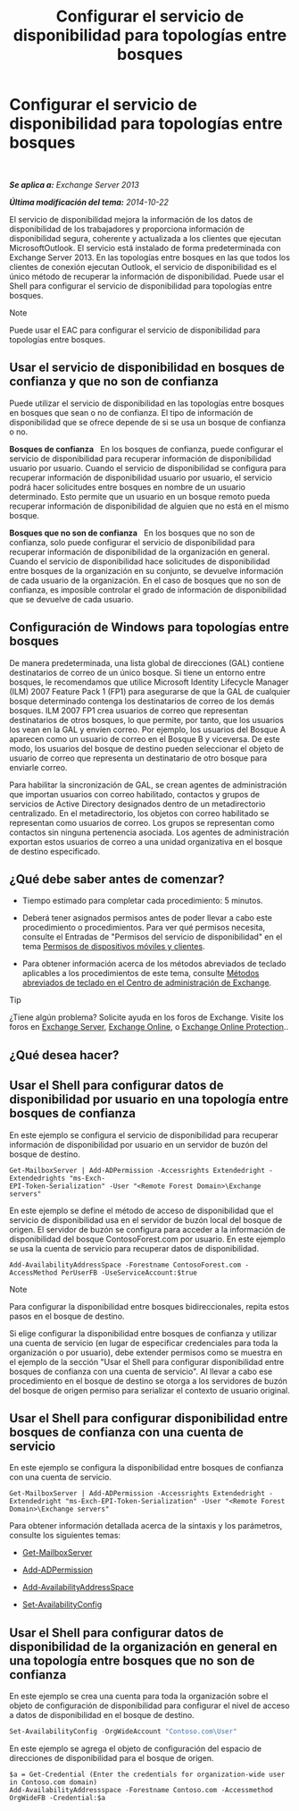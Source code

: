 ﻿---
title: 'Configurar el servicio de disponibilidad para topologías entre bosques'
TOCTitle: Configurar el servicio de disponibilidad para topologías entre bosques
ms:assetid: f1e7d407-f0d3-47a7-8cc3-03c5980445d5
ms:mtpsurl: https://technet.microsoft.com/es-es/library/Bb125182(v=EXCHG.150)
ms:contentKeyID: 52062077
ms.date: 04/23/2018
mtps_version: v=EXCHG.150
ms.translationtype: HT
---

# Configurar el servicio de disponibilidad para topologías entre bosques

 

_**Se aplica a:** Exchange Server 2013_

_**Última modificación del tema:** 2014-10-22_

El servicio de disponibilidad mejora la información de los datos de disponibilidad de los trabajadores y proporciona información de disponibilidad segura, coherente y actualizada a los clientes que ejecutan MicrosoftOutlook. El servicio está instalado de forma predeterminada con Exchange Server 2013. En las topologías entre bosques en las que todos los clientes de conexión ejecutan Outlook, el servicio de disponibilidad es el único método de recuperar la información de disponibilidad. Puede usar el Shell para configurar el servicio de disponibilidad para topologías entre bosques.


> [!NOTE]
> Puede usar el EAC para configurar el servicio de disponibilidad para topologías entre bosques.



## Usar el servicio de disponibilidad en bosques de confianza y que no son de confianza

Puede utilizar el servicio de disponibilidad en las topologías entre bosques en bosques que sean o no de confianza. El tipo de información de disponibilidad que se ofrece depende de si se usa un bosque de confianza o no.

**Bosques de confianza**   En los bosques de confianza, puede configurar el servicio de disponibilidad para recuperar información de disponibilidad usuario por usuario. Cuando el servicio de disponibilidad se configura para recuperar información de disponibilidad usuario por usuario, el servicio podrá hacer solicitudes entre bosques en nombre de un usuario determinado. Esto permite que un usuario en un bosque remoto pueda recuperar información de disponibilidad de alguien que no está en el mismo bosque.

**Bosques que no son de confianza**   En los bosques que no son de confianza, solo puede configurar el servicio de disponibilidad para recuperar información de disponibilidad de la organización en general. Cuando el servicio de disponibilidad hace solicitudes de disponibilidad entre bosques de la organización en su conjunto, se devuelve información de cada usuario de la organización. En el caso de bosques que no son de confianza, es imposible controlar el grado de información de disponibilidad que se devuelve de cada usuario.

## Configuración de Windows para topologías entre bosques

De manera predeterminada, una lista global de direcciones (GAL) contiene destinatarios de correo de un único bosque. Si tiene un entorno entre bosques, le recomendamos que utilice Microsoft Identity Lifecycle Manager (ILM) 2007 Feature Pack 1 (FP1) para asegurarse de que la GAL de cualquier bosque determinado contenga los destinatarios de correo de los demás bosques. ILM 2007 FP1 crea usuarios de correo que representan destinatarios de otros bosques, lo que permite, por tanto, que los usuarios los vean en la GAL y envíen correo. Por ejemplo, los usuarios del Bosque A aparecen como un usuario de correo en el Bosque B y viceversa. De este modo, los usuarios del bosque de destino pueden seleccionar el objeto de usuario de correo que representa un destinatario de otro bosque para enviarle correo.

Para habilitar la sincronización de GAL, se crean agentes de administración que importan usuarios con correo habilitado, contactos y grupos de servicios de Active Directory designados dentro de un metadirectorio centralizado. En el metadirectorio, los objetos con correo habilitado se representan como usuarios de correo. Los grupos se representan como contactos sin ninguna pertenencia asociada. Los agentes de administración exportan estos usuarios de correo a una unidad organizativa en el bosque de destino especificado.

## ¿Qué debe saber antes de comenzar?

  - Tiempo estimado para completar cada procedimiento: 5 minutos.

  - Deberá tener asignados permisos antes de poder llevar a cabo este procedimiento o procedimientos. Para ver qué permisos necesita, consulte el Entradas de "Permisos del servicio de disponibilidad" en el tema [Permisos de dispositivos móviles y clientes](clients-and-mobile-devices-permissions-exchange-2013-help.md).

  - Para obtener información acerca de los métodos abreviados de teclado aplicables a los procedimientos de este tema, consulte [Métodos abreviados de teclado en el Centro de administración de Exchange](keyboard-shortcuts-in-the-exchange-admin-center-exchange-online-protection-help.md).


> [!TIP]
> ¿Tiene algún problema? Solicite ayuda en los foros de Exchange. Visite los foros en <A href="https://go.microsoft.com/fwlink/p/?linkid=60612">Exchange Server</A>, <A href="https://go.microsoft.com/fwlink/p/?linkid=267542">Exchange Online</A>, o <A href="https://go.microsoft.com/fwlink/p/?linkid=285351">Exchange Online Protection</A>..



## ¿Qué desea hacer?

## Usar el Shell para configurar datos de disponibilidad por usuario en una topología entre bosques de confianza

En este ejemplo se configura el servicio de disponibilidad para recuperar información de disponibilidad por usuario en un servidor de buzón del bosque de destino.

    Get-MailboxServer | Add-ADPermission -Accessrights Extendedright -Extendedrights "ms-Exch-
    EPI-Token-Serialization" -User "<Remote Forest Domain>\Exchange servers"

En este ejemplo se define el método de acceso de disponibilidad que el servicio de disponibilidad usa en el servidor de buzón local del bosque de origen. El servidor de buzón se configura para acceder a la información de disponibilidad del bosque ContosoForest.com por usuario. En este ejemplo se usa la cuenta de servicio para recuperar datos de disponibilidad.

    Add-AvailabilityAddressSpace -Forestname ContosoForest.com -AccessMethod PerUserFB -UseServiceAccount:$true


> [!NOTE]
> Para configurar la disponibilidad entre bosques bidireccionales, repita estos pasos en el bosque de destino.



Si elige configurar la disponibilidad entre bosques de confianza y utilizar una cuenta de servicio (en lugar de especificar credenciales para toda la organización o por usuario), debe extender permisos como se muestra en el ejemplo de la sección "Usar el Shell para configurar disponibilidad entre bosques de confianza con una cuenta de servicio". Al llevar a cabo ese procedimiento en el bosque de destino se otorga a los servidores de buzón del bosque de origen permiso para serializar el contexto de usuario original.

## Usar el Shell para configurar disponibilidad entre bosques de confianza con una cuenta de servicio

En este ejemplo se configura la disponibilidad entre bosques de confianza con una cuenta de servicio.

    Get-MailboxServer | Add-ADPermission -Accessrights Extendedright -Extendedright "ms-Exch-EPI-Token-Serialization" -User "<Remote Forest Domain>\Exchange servers"

Para obtener información detallada acerca de la sintaxis y los parámetros, consulte los siguientes temas:

  - [Get-MailboxServer](https://technet.microsoft.com/es-es/library/bb123539\(v=exchg.150\))

  - [Add-ADPermission](https://technet.microsoft.com/es-es/library/bb124403\(v=exchg.150\))

  - [Add-AvailabilityAddressSpace](https://technet.microsoft.com/es-es/library/bb124122\(v=exchg.150\))

  - [Set-AvailabilityConfig](https://technet.microsoft.com/es-es/library/bb124103\(v=exchg.150\))

## Usar el Shell para configurar datos de disponibilidad de la organización en general en una topología entre bosques que no son de confianza

En este ejemplo se crea una cuenta para toda la organización sobre el objeto de configuración de disponibilidad para configurar el nivel de acceso a datos de disponibilidad en el bosque de destino.

```powershell
Set-AvailabilityConfig -OrgWideAccount "Contoso.com\User"
```

En este ejemplo se agrega el objeto de configuración del espacio de direcciones de disponibilidad para el bosque de origen.

    $a = Get-Credential (Enter the credentials for organization-wide user in Contoso.com domain)
    Add-AvailabilityAddressspace -Forestname Contoso.com -Accessmethod OrgWideFB -Credential:$a

